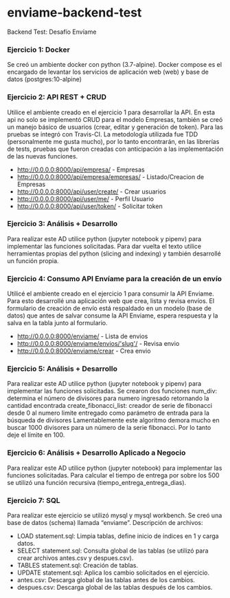 # enviame-backend-test
Backend Test: Desafío Envíame


### Ejercicio 1: Docker
Se creó un ambiente docker con python (3.7-alpine). Docker compose es el encargado de levantar los servicios de aplicación web (web) y base de datos (postgres:10-alpine)

### Ejercicio 2: API REST + CRUD
Utilice el ambiente creado en el ejercicio 1 para desarrollar la API. En esta api no solo se implementó CRUD para el modelo Empresas, también se creó un manejo básico de usuarios (crear, editar y generación de token). Para las pruebas se integró con Travis-CI. La metodología utilizada fue TDD (personalmente me gusta mucho), por lo tanto encontrarán, en las librerías de tests, pruebas que fueron creadas con anticipación a las implementación de las nuevas funciones.
* http://0.0.0.0:8000/api/empresa/ - Empresas
* http://0.0.0.0:8000/api/empresa/empresas/ - Listado/Creacion de Empresas
* http://0.0.0.0:8000/api/user/create/ - Crear usuarios
* http://0.0.0.0:8000/api/user/me/ - Perfil Usuario
* http://0.0.0.0:8000/api/user/token/ - Solicitar token

### Ejercicio 3: Análisis + Desarrollo
Para realizar este AD utilice python (jupyter notebook y pipenv) para implementar las funciones solicitadas. Para dar vuelta el texto utilice herramientas propias del python (slicing and indexing) y también desarrollé un función propia.

### Ejercicio 4: Consumo API Envíame para la creación de un envío
Utilicé el ambiente creado en el ejercicio 1 para consumir la API Enviame. Para esto desarrollé una aplicación web que crea, lista y revisa envíos. El formulario de creación de envío está respaldado en un modelo (base de datos) que antes de salvar consume la API Enviame, espera respuesta y la salva en la tabla junto al formulario.
* http://0.0.0.0:8000/enviame/ - Lista de envios
* http://0.0.0.0:8000/enviame/envios/'slug'/ - Revisa envio
* http://0.0.0.0:8000/enviame/crear - Crea envio

### Ejercicio 5: Análisis + Desarrollo
Para realizar este AD utilice python (jupyter notebook y pipenv) para implementar las funciones solicitadas.
Se crearon dos funciones
num_div: determina el número de divisores para numero ingresado retornando la cantidad encontrada
create_fibonacci_list: creador de serie de fibonacci desde 0 al numero limite entregado como parámetro de entrada para la búsqueda de divisores
Lamentablemente este algoritmo demora mucho en buscar 1000 divisores para un número de la serie fibonacci. Por lo tanto deje el límite en 100.

### Ejercicio 6: Análisis + Desarrollo Aplicado a Negocio
Para realizar este AD utilice python (jupyter notebook) para implementar las funciones solicitadas.
Para calcular el tiempo de entrega por sobre los 500 se utilizó una función recursiva (tiempo_entrega_entrega_dias).

### Ejercicio 7: SQL
Para realizar este ejercicio se utilizó mysql y mysql workbench. Se creó una base de datos (schema) llamada “enviame”.
Descripción de archivos:
* LOAD statement.sql: Limpia tablas, define inicio de índices en 1 y carga datos.
* SELECT statement.sql: Consulta global de las tablas (se utilizó para crear archivos antes.csv y despues.csv).
* TABLES statement.sql: Creación de tablas.
* UPDATE statement.sql: Aplica los cambio solicitados en el ejercicio.
* antes.csv: Descarga global de las tablas antes de los cambios.
* despues.csv: Descarga global de las tablas después de los cambios.
